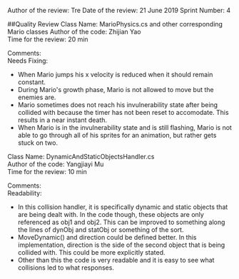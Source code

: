 Author of the review: Tre
Date of the review: 21 June 2019
Sprint Number: 4

##Quality Review
Class Name: MarioPhysics.cs and other corresponding Mario classes
Author of the code: Zhijian Yao  
Time for the review: 20 min

Comments:  
Needs Fixing:  
- When Mario jumps his x velocity is reduced when it should remain constant. 
- During Mario's growth phase, Mario is not allowed to move but the enemies are.
- Mario sometimes does not reach his invulnerability state after being collided with because the timer has not been reset to accomodate. This results in a near instant death.
- When Mario is in the invulnerability state and is still flashing, Mario is not able to go through all of his sprites for an animation, but rather gets stuck on two.

Class Name: DynamicAndStaticObjectsHandler.cs  
Author of the code: Yangjiayi Mu  
Time for the review: 10 min  

Comments:  
Readability:   
- In this collision handler, it is specifically dynamic and static objects that are being dealt with. In the code though, these objects are only referenced as obj1 and obj2. This can be improved to something along the lines of dynObj and statObj or something of the sort.  
- MoveDynamic() and direction could be defined better. In this implementation, direction is the side of the second object that is being collided with. This could be more explicitly stated.  
- Other than this the code is very readable and it is easy to see what collisions led to what responses.

